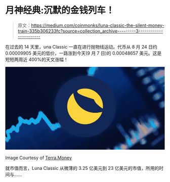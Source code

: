 # 月神经典:沉默的金钱列车！

> 原文：<https://medium.com/coinmonks/luna-classic-the-silent-money-train-335b306233fc?source=collection_archive---------3----------------------->

在过去的 14 天里，una Classic 一直在进行抛物线运动。代币从 8 月 24 日约 0.00009905 美元的低价，一路涨到今天(9 月 7 日)的 0.00048657 美元。这是短短两周近 400%的天文涨幅！

![](img/53e328179037e4871d505daaa621a299.png)

Image Courtesy of [Terra.Money](https://www.terra.money/)

就市值而言，Luna Classic 从微薄的 3.25 亿美元到 23 亿美元的市值，所用的时间与……